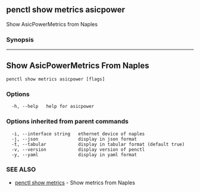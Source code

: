 ## penctl show metrics asicpower

Show AsicPowerMetrics from Naples

### Synopsis



---------------------------------
 Show AsicPowerMetrics From Naples 
---------------------------------


```
penctl show metrics asicpower [flags]
```

### Options

```
  -h, --help   help for asicpower
```

### Options inherited from parent commands

```
  -i, --interface string   ethernet device of naples
  -j, --json               display in json format
  -t, --tabular            display in tabular format (default true)
  -v, --version            display version of penctl
  -y, --yaml               display in yaml format
```

### SEE ALSO
* [penctl show metrics](penctl_show_metrics.md)	 - Show metrics from Naples

